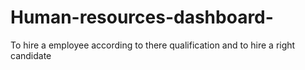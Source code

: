 # Human-resources-dashboard-
To hire a employee according to there qualification and to hire a  right candidate 
